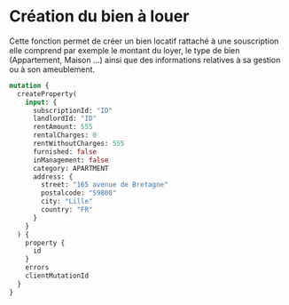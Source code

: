 # Création du bien à louer

Cette fonction permet de créer un bien locatif rattaché à une souscription elle comprend par exemple le montant du loyer, le type de bien (Appartement, Maison ...) ainsi que des informations relatives à sa gestion ou à son ameublement.

```graphql
mutation {
  createProperty(
    input: {
      subscriptionId: "ID"
      landlordId: "ID"
      rentAmount: 555
      rentalCharges: 0
      rentWithoutCharges: 555
      furnished: false
      inManagement: false
      category: APARTMENT
      address: {
        street: "165 avenue de Bretagne"
        postalcode: "59800"
        city: "Lille"
        country: "FR"
      }
    }
  ) {
    property {
      id
    }
    errors
    clientMutationId
  }
}
```
